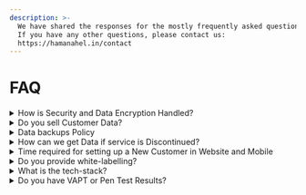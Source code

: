 ```yaml
---
description: >-
  We have shared the responses for the mostly frequently asked questions here.
  If you have any other questions, please contact us:
  https://hamanahel.in/contact
---
```


# FAQ

<details>

<summary>How is Security and Data Encryption Handled?</summary>

Dedicated Database: Your church's data will reside in a separate database, ensuring it's not commingled with any other church's data. Standard Deployment: In our standard deployment, all databases are hosted on a shared database cluster. Dedicated Tenancy Option: If you prefer a fully isolated environment, we can arrange a dedicated tenancy upon request, providing a separate database cluster exclusively for your church's data.\
\
Comprehensive Protection: We employ encryption both in transit and at rest to safeguard your data. This means it's encrypted during transmission and while stored on our servers. \
\
Reliable Platforms: Our databases are deployed on industry-leading cloud platforms, Azure and AWS, which offer robust security measures.\
\
Access to the Database: Strict Access Controls: Only authorized management personnel have direct access to the database, which is located within a secure virtual private cloud (VPC). Development Processes: Our development team works on separate staging resources, and any changes are thoroughly reviewed by management before being implemented in production.&#x20;

Limited Data Sharing: In rare cases where production data is essential for troubleshooting, we provide redacted database dumps to the development team, typically sharing only 10% of the data.&#x20;

</details>

<details>

<summary>Do you sell Customer Data?</summary>

We have never sold the customer data and we will never do it.

</details>

<details>

<summary>Data backups Policy</summary>

Retention policy is 30 Days for Daily backups.\
Retention policy is 6 months for weekly backups.

</details>

<details>

<summary>How can we get Data if service is Discontinued?</summary>

Our Reports already allow you to export all the relevant details. However, if you require very specific report, the client will have to bear the cost of the development for the export format.

</details>

<details>

<summary>Time required for setting up a New Customer in Website and Mobile</summary>

New customer:  Same day activation and Setup

Offline to Online migration: Maximum 2 days of Onboarding Time.

</details>

<details>

<summary>Do you provide white-labelling?</summary>

White-labelling feature is being developed. Please get in touch for latest updates.

</details>

<details>

<summary>What is the tech-stack?</summary>

Backend: Dotnet, Laravel

Mobile App: Android (Native), Ios (Native)

Database: MySQL (Azure Managed Service)

Application Server: Azure App Service

Cloud: AWS, Azure, Cloudflare

</details>

<details>

<summary>Do you have VAPT or Pen Test Results?</summary>

We are currently engaged with a Security Audit Firm. As, per their suggestion, we are waiting for completing the migration from Azure to AWS to continue with assessment.

</details>
